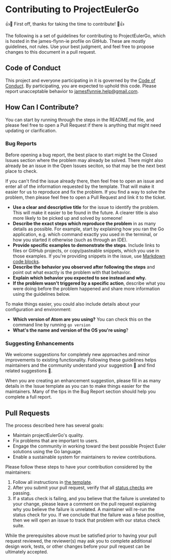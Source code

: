 ---
---
# Contributing to ProjectEulerGo

👍🎉 First off, thanks for taking the time to contribute! 🎉👍

The following is a set of guidelines for contributing to ProjectEulerGo, which is hosted in the james-flynn-ie profile on GitHub. These are mostly guidelines, not rules. Use your best judgment, and feel free to propose changes to this document in a pull request.

## Code of Conduct

This project and everyone participating in it is governed by the [Code of Conduct](https://james-flynn-ie.github.io/projectEulerGo/CODE_OF_CONDUCT.html). By participating, you are expected to uphold this code. Please report unacceptable behavior to jamesflynnie.help@gmail.com.

## How Can I Contribute?

You can start by running through the steps in the README.md file, and please feel free to open a Pull Request if there is anything that might need updating or clarification.

### Bug Reports

Before opening a bug report, the best place to start might be the Closed Issues section where the problem may already be solved. There might also already be an issue in the Open Issues seciton, so that may be the next best place to check.

If you can't find the issue already there, then feel free to open an issue and enter all of the information requested by the template. That will make it easier for us to reproduce and fix the problem.
If you find a way to solve the problem, then please feel free to open a Pull Request and link it to the ticket.

* **Use a clear and descriptive title** for the issue to identify the problem. This will make it easier to be found in the future. A clearer title is also more likely to be picked up and solved by someone!
* **Describe the exact steps which reproduce the problem** in as many details as possible. For example, start by explaining how you ran the Go application, e.g. which command exactly you used in the terminal, or how you started it otherwise (such as through an IDE).
* **Provide specific examples to demonstrate the steps**. Include links to files or GitHub projects, or copy/pasteable snippets, which you use in those examples. If you're providing snippets in the issue, use [Markdown code blocks](https://help.github.com/articles/markdown-basics/#multiple-lines).
* **Describe the behavior you observed after following the steps** and point out what exactly is the problem with that behavior.
* **Explain which behavior you expected to see instead and why.**
* **If the problem wasn't triggered by a specific action**, describe what you were doing before the problem happened and share more information using the guidelines below.

To make things easier, you could also include details about your configuration and environment:

* **Which version of Atom are you using?** You can check this on the command line by running ```go version```
* **What's the name and version of the OS you're using**?

### Suggesting Enhancements

We welcome suggestions for completely new approaches and minor improvements to existing functionality. Following these guidelines helps maintainers and the community understand your suggestion :pencil: and find related suggestions :mag_right:.

When you are creating an enhancement suggestion, please fill in as many details in the Issue template as you can to make things easier for the maintainers. Many of the tips in the Bug Report section should help you complete a full report.

## Pull Requests

The process described here has several goals:

* Maintain projectEulerGo's quality.
* Fix problems that are important to users.
* Engage the community in working toward the best possible Project Euler solutions using the Go language.
* Enable a sustainable system for maintainers to review contributions.

Please follow these steps to have your contribution considered by the maintainers:

1. Follow all instructions in [the template](PULL_REQUEST_TEMPLATE.md).
2. After you submit your pull request, verify that all [status checks](https://help.github.com/articles/about-status-checks/) are passing.
3. If a status check is failing, and you believe that the failure is unrelated to your change, please leave a comment on the pull request explaining why you believe the failure is unrelated. A maintainer will re-run the status check for you. If we conclude that the failure was a false positive, then we will open an issue to track that problem with our status check suite.

While the prerequisites above must be satisfied prior to having your pull request reviewed, the reviewer(s) may ask you to complete additional design work, tests, or other changes before your pull request can be ultimately accepted.
